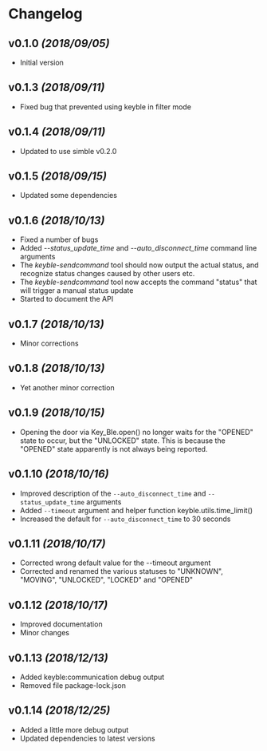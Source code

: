 # Changelog

## v0.1.0 *(2018/09/05)*

- Initial version

## v0.1.3 *(2018/09/11)*

- Fixed bug that prevented using keyble in filter mode

## v0.1.4 *(2018/09/11)*

- Updated to use simble v0.2.0

## v0.1.5 *(2018/09/15)*

- Updated some dependencies

## v0.1.6 *(2018/10/13)*

- Fixed a number of bugs
- Added *--status_update_time* and *--auto_disconnect_time* command line arguments
- The *keyble-sendcommand* tool should now output the actual status, and recognize status changes caused by other users etc.
- The *keyble-sendcommand* tool now accepts the command "status" that will trigger a manual status update
- Started to document the API

## v0.1.7 *(2018/10/13)*

- Minor corrections

## v0.1.8 *(2018/10/13)*

- Yet another minor correction

## v0.1.9 *(2018/10/15)*

- Opening the door via Key_Ble.open() no longer waits for the "OPENED" state to occur, but the "UNLOCKED" state. This is because the "OPENED" state apparently is not always being reported.

## v0.1.10 *(2018/10/16)*

- Improved description of the `--auto_disconnect_time` and `--status_update_time` arguments
- Added `--timeout` argument and helper function keyble.utils.time_limit()
- Increased the default for `--auto_disconnect_time` to 30 seconds

## v0.1.11 *(2018/10/17)*

- Corrected wrong default value for the --timeout argument
- Corrected and renamed the various statuses to "UNKNOWN", "MOVING", "UNLOCKED", "LOCKED" and "OPENED"

## v0.1.12 *(2018/10/17)*

- Improved documentation
- Minor changes

## v0.1.13 *(2018/12/13)*

- Added keyble:communication debug output
- Removed file package-lock.json

## v0.1.14 *(2018/12/25)*

- Added a little more debug output
- Updated dependencies to latest versions
